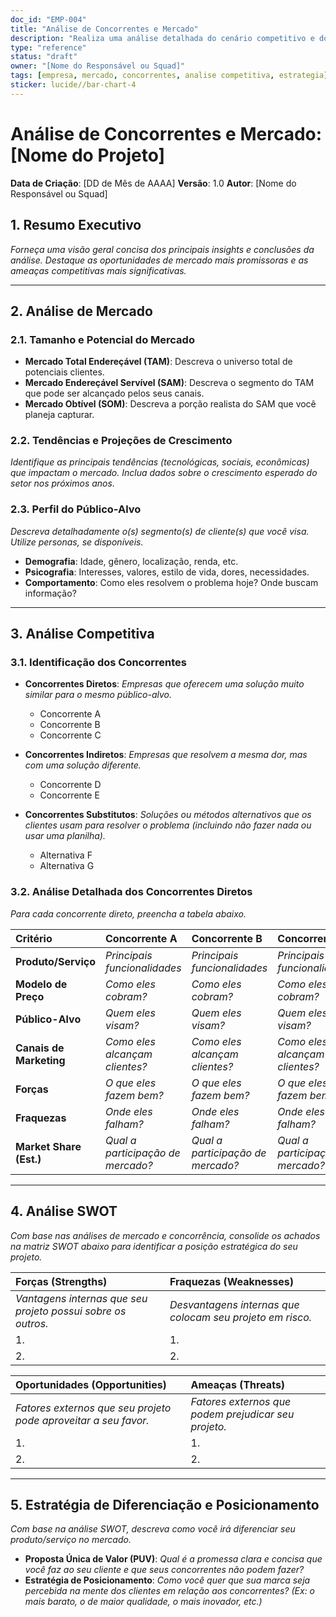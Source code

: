 ```yaml
---
doc_id: "EMP-004"
title: "Análise de Concorrentes e Mercado"
description: "Realiza uma análise detalhada do cenário competitivo e do mercado-alvo, identificando os principais concorrentes, suas estratégias, forças, fraquezas e oportunidades de diferenciação."
type: "reference"
status: "draft"
owner: "[Nome do Responsável ou Squad]"
tags: [empresa, mercado, concorrentes, analise competitiva, estrategia]
sticker: lucide//bar-chart-4
---
```


# Análise de Concorrentes e Mercado: [Nome do Projeto]

**Data de Criação**: [DD de Mês de AAAA]
**Versão**: 1.0
**Autor**: [Nome do Responsável ou Squad]

## 1. Resumo Executivo

*Forneça uma visão geral concisa dos principais insights e conclusões da análise. Destaque as oportunidades de mercado mais promissoras e as ameaças competitivas mais significativas.*

---

## 2. Análise de Mercado

### 2.1. Tamanho e Potencial do Mercado
- **Mercado Total Endereçável (TAM)**: Descreva o universo total de potenciais clientes.
- **Mercado Endereçável Servível (SAM)**: Descreva o segmento do TAM que pode ser alcançado pelos seus canais.
- **Mercado Obtível (SOM)**: Descreva a porção realista do SAM que você planeja capturar.

### 2.2. Tendências e Projeções de Crescimento
*Identifique as principais tendências (tecnológicas, sociais, econômicas) que impactam o mercado. Inclua dados sobre o crescimento esperado do setor nos próximos anos.*

### 2.3. Perfil do Público-Alvo
*Descreva detalhadamente o(s) segmento(s) de cliente(s) que você visa. Utilize personas, se disponíveis.*
- **Demografia**: Idade, gênero, localização, renda, etc.
- **Psicografia**: Interesses, valores, estilo de vida, dores, necessidades.
- **Comportamento**: Como eles resolvem o problema hoje? Onde buscam informação?

---

## 3. Análise Competitiva

### 3.1. Identificação dos Concorrentes

- **Concorrentes Diretos**: *Empresas que oferecem uma solução muito similar para o mesmo público-alvo.*
  - Concorrente A
  - Concorrente B
  - Concorrente C

- **Concorrentes Indiretos**: *Empresas que resolvem a mesma dor, mas com uma solução diferente.*
  - Concorrente D
  - Concorrente E

- **Concorrentes Substitutos**: *Soluções ou métodos alternativos que os clientes usam para resolver o problema (incluindo não fazer nada ou usar uma planilha).*
  - Alternativa F
  - Alternativa G

### 3.2. Análise Detalhada dos Concorrentes Diretos

*Para cada concorrente direto, preencha a tabela abaixo.*

| Critério | Concorrente A | Concorrente B | Concorrente C |
| :--- | :--- | :--- | :--- |
| **Produto/Serviço** | *Principais funcionalidades* | *Principais funcionalidades* | *Principais funcionalidades* |
| **Modelo de Preço** | *Como eles cobram?* | *Como eles cobram?* | *Como eles cobram?* |
| **Público-Alvo** | *Quem eles visam?* | *Quem eles visam?* | *Quem eles visam?* |
| **Canais de Marketing**| *Como eles alcançam clientes?* | *Como eles alcançam clientes?* | *Como eles alcançam clientes?* |
| **Forças** | *O que eles fazem bem?* | *O que eles fazem bem?* | *O que eles fazem bem?* |
| **Fraquezas** | *Onde eles falham?* | *Onde eles falham?* | *Onde eles falham?* |
| **Market Share (Est.)**| *Qual a participação de mercado?*| *Qual a participação de mercado?*| *Qual a participação de mercado?*|

---

## 4. Análise SWOT

*Com base nas análises de mercado e concorrência, consolide os achados na matriz SWOT abaixo para identificar a posição estratégica do seu projeto.*

| Forças (Strengths) | Fraquezas (Weaknesses) |
| :--- | :--- |
| *Vantagens internas que seu projeto possui sobre os outros.* | *Desvantagens internas que colocam seu projeto em risco.* |
| 1. | 1. |
| 2. | 2. |

| Oportunidades (Opportunities) | Ameaças (Threats) |
| :--- | :--- |
| *Fatores externos que seu projeto pode aproveitar a seu favor.* | *Fatores externos que podem prejudicar seu projeto.* |
| 1. | 1. |
| 2. | 2. |

---

## 5. Estratégia de Diferenciação e Posicionamento

*Com base na análise SWOT, descreva como você irá diferenciar seu produto/serviço no mercado.*

- **Proposta Única de Valor (PUV)**: *Qual é a promessa clara e concisa que você faz ao seu cliente e que seus concorrentes não podem fazer?*
- **Estratégia de Posicionamento**: *Como você quer que sua marca seja percebida na mente dos clientes em relação aos concorrentes? (Ex: o mais barato, o de maior qualidade, o mais inovador, etc.)*